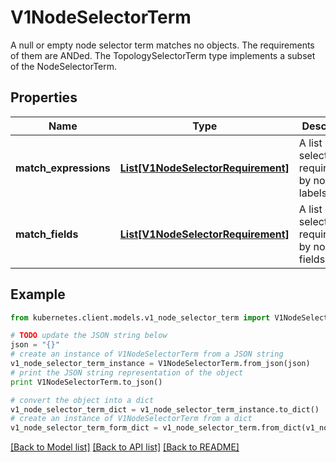 # V1NodeSelectorTerm

A null or empty node selector term matches no objects. The requirements of them are ANDed. The TopologySelectorTerm type implements a subset of the NodeSelectorTerm.

## Properties

Name | Type | Description | Notes
------------ | ------------- | ------------- | -------------
**match_expressions** | [**List[V1NodeSelectorRequirement]**](V1NodeSelectorRequirement.md) | A list of node selector requirements by node&#39;s labels. | [optional] 
**match_fields** | [**List[V1NodeSelectorRequirement]**](V1NodeSelectorRequirement.md) | A list of node selector requirements by node&#39;s fields. | [optional] 

## Example

```python
from kubernetes.client.models.v1_node_selector_term import V1NodeSelectorTerm

# TODO update the JSON string below
json = "{}"
# create an instance of V1NodeSelectorTerm from a JSON string
v1_node_selector_term_instance = V1NodeSelectorTerm.from_json(json)
# print the JSON string representation of the object
print V1NodeSelectorTerm.to_json()

# convert the object into a dict
v1_node_selector_term_dict = v1_node_selector_term_instance.to_dict()
# create an instance of V1NodeSelectorTerm from a dict
v1_node_selector_term_form_dict = v1_node_selector_term.from_dict(v1_node_selector_term_dict)
```
[[Back to Model list]](../README.md#documentation-for-models) [[Back to API list]](../README.md#documentation-for-api-endpoints) [[Back to README]](../README.md)


